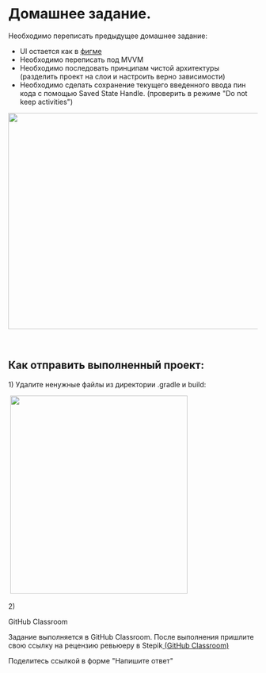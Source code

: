 <h1>Домашнее задание. </h1>

<p>Необходимо переписать предыдущее домашнее задание:</p>

<ul>
	<li>UI остается как в <a href="https://www.figma.com/file/wUMKwvYvomG7L3OTuerHhf/Translator?node-id=4549%3A860" rel="noopener noreferrer nofollow">фигме</a></li>
	<li>Необходимо переписать под MVVM</li>
	<li>Необходимо последовать принципам чистой архитектуры (разделить проект на слои и настроить верно зависимости)</li>
	<li>Необходимо сделать сохранение текущего введенного ввода пин кода с помощью Saved State Handle. (проверить в режиме "Do not keep activities")</li>
</ul>

<p style="text-align: center;"><img alt="" height="436" name="image.png" src="https://ucarecdn.com/e56ffc64-022d-49af-8a74-71c970ce5546/" width="622"></p>

<p> </p>

<h2>Как отправить выполненный проект:</h2>

<p>1) Удалите ненужные файлы из директории .gradle и build:</p>

<p> <img alt="" height="399" name="Снимок экрана 2022-03-17 в 17.19.19.png" src="https://ucarecdn.com/0499e2b3-4102-4f7a-8a53-6774a145947d/" width="358"></p>

<p>2)</p>

<p>GitHub Classroom</p>

<p>Задание выполняется в GitHub Classroom. После выполнения пришлите свою ссылку на рецензию ревьюеру в Stepik<a href="https://classroom.github.com/a/sGqMQOvh" rel="noopener noreferrer nofollow"> </a><a href="https://classroom.github.com/a/v4LuTejg" rel="noopener noreferrer nofollow">(GitHub Classroom)</a></p>

<p>Поделитесь ссылкой в форме "Напишите ответ"</p>

